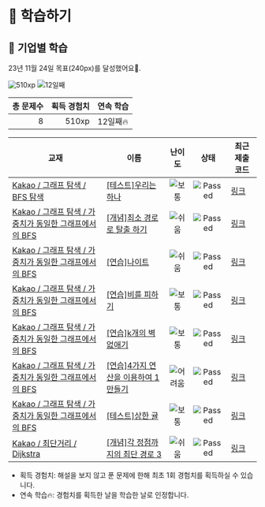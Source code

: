 # 📖 학습하기

## 🚀 기업별 학습
23년 11월 24일 목표(240px)를 달성했어요🥳.

![510xp](https://img.shields.io/badge/EXP-510xp-%235cb85c.svg?for-the-badge)
![12일째](https://img.shields.io/badge/연속학습-12일째-%23E34F26.svg?for-the-badge)

|총 문제수|획득 경험치|연속 학습|
|---:|---:|---|
8|510xp|12일째🔥|

|교재|이름|난이도|상태|최근 제출 코드|
|---|---|:---:|:---:|---|
|[Kakao / 그래프 탐색 / BFS 탐색](https://www.codetree.ai/missions?missionId=16)|[[테스트]우리는 하나](https://www.codetree.ai/missions/16/problems/we-are-the-one)|![보통][medium]|![Passed][passed]|[링크](https://github.com/Newon-universe/codetree-TILs/blob/main/231124/%EC%9A%B0%EB%A6%AC%EB%8A%94%20%ED%95%98%EB%82%98/we-are-the-one.swift)|
|[Kakao / 그래프 탐색 / 가중치가 동일한 그래프에서의 BFS](https://www.codetree.ai/missions?missionId=16)|[[개념]최소 경로로 탈출 하기](https://www.codetree.ai/missions/16/problems/escape-with-min-distance)|![쉬움][easy]|![Passed][passed]|[링크](https://github.com/Newon-universe/codetree-TILs/blob/main/231124/%EC%B5%9C%EC%86%8C%20%EA%B2%BD%EB%A1%9C%EB%A1%9C%20%ED%83%88%EC%B6%9C%20%ED%95%98%EA%B8%B0/escape-with-min-distance.swift)|
|[Kakao / 그래프 탐색 / 가중치가 동일한 그래프에서의 BFS](https://www.codetree.ai/missions?missionId=16)|[[연습]나이트](https://www.codetree.ai/missions/16/problems/knight-movements)|![쉬움][easy]|![Passed][passed]|[링크](https://github.com/Newon-universe/codetree-TILs/blob/main/231124/%EB%82%98%EC%9D%B4%ED%8A%B8/knight-movements.swift)|
|[Kakao / 그래프 탐색 / 가중치가 동일한 그래프에서의 BFS](https://www.codetree.ai/missions?missionId=16)|[[연습]비를 피하기](https://www.codetree.ai/missions/16/problems/stay-out-of-rain)|![보통][medium]|![Passed][passed]|[링크](https://github.com/Newon-universe/codetree-TILs/blob/main/231124/%EB%B9%84%EB%A5%BC%20%ED%94%BC%ED%95%98%EA%B8%B0/stay-out-of-rain.swift)|
|[Kakao / 그래프 탐색 / 가중치가 동일한 그래프에서의 BFS](https://www.codetree.ai/missions?missionId=16)|[[연습]k개의 벽 없애기](https://www.codetree.ai/missions/16/problems/remove-k-walls)|![보통][medium]|![Passed][passed]|[링크](https://github.com/Newon-universe/codetree-TILs/blob/main/231124/k%EA%B0%9C%EC%9D%98%20%EB%B2%BD%20%EC%97%86%EC%95%A0%EA%B8%B0/remove-k-walls.swift)|
|[Kakao / 그래프 탐색 / 가중치가 동일한 그래프에서의 BFS](https://www.codetree.ai/missions?missionId=16)|[[연습]4가지 연산을 이용하여 1 만들기](https://www.codetree.ai/missions/16/problems/make-one-using-four-operations)|![어려움][hard]|![Passed][passed]|[링크](https://github.com/Newon-universe/codetree-TILs/blob/main/231124/4%EA%B0%80%EC%A7%80%20%EC%97%B0%EC%82%B0%EC%9D%84%20%EC%9D%B4%EC%9A%A9%ED%95%98%EC%97%AC%201%20%EB%A7%8C%EB%93%A4%EA%B8%B0/make-one-using-four-operations.swift)|
|[Kakao / 그래프 탐색 / 가중치가 동일한 그래프에서의 BFS](https://www.codetree.ai/missions?missionId=16)|[[테스트]상한 귤](https://www.codetree.ai/missions/16/problems/oranges-have-gone-bad)|![보통][medium]|![Passed][passed]|[링크](https://github.com/Newon-universe/codetree-TILs/blob/main/231124/%EC%83%81%ED%95%9C%20%EA%B7%A4/oranges-have-gone-bad.swift)|
|[Kakao / 최단거리 / Dijkstra](https://www.codetree.ai/missions?missionId=16)|[[개념]각 정점까지의 최단 경로 3](https://www.codetree.ai/missions/16/problems/shortest-path-to-each-vertex-3)|![쉬움][easy]|![Passed][passed]|[링크](https://github.com/Newon-universe/codetree-TILs/blob/main/231124/%EA%B0%81%20%EC%A0%95%EC%A0%90%EA%B9%8C%EC%A7%80%EC%9D%98%20%EC%B5%9C%EB%8B%A8%20%EA%B2%BD%EB%A1%9C%203/shortest-path-to-each-vertex-3.swift)|


* 획득 경험치: 해설을 보지 않고 푼 문제에 한해 최초 1회 경험치를 획득하실 수 있습니다.
* 연속 학습:fire:: 경험치를 획득한 날을 학습한 날로 인정합니다.










[b5]: https://img.shields.io/badge/Bronze_5-%235D3E31.svg
[b4]: https://img.shields.io/badge/Bronze_4-%235D3E31.svg
[b3]: https://img.shields.io/badge/Bronze_3-%235D3E31.svg
[b2]: https://img.shields.io/badge/Bronze_2-%235D3E31.svg
[b1]: https://img.shields.io/badge/Bronze_1-%235D3E31.svg
[s5]: https://img.shields.io/badge/Silver_5-%23394960.svg
[s4]: https://img.shields.io/badge/Silver_4-%23394960.svg
[s3]: https://img.shields.io/badge/Silver_3-%23394960.svg
[s2]: https://img.shields.io/badge/Silver_2-%23394960.svg
[s1]: https://img.shields.io/badge/Silver_1-%23394960.svg
[g5]: https://img.shields.io/badge/Gold_5-%23FFC433.svg
[g4]: https://img.shields.io/badge/Gold_4-%23FFC433.svg
[g3]: https://img.shields.io/badge/Gold_3-%23FFC433.svg
[g2]: https://img.shields.io/badge/Gold_2-%23FFC433.svg
[g1]: https://img.shields.io/badge/Gold_1-%23FFC433.svg
[p5]: https://img.shields.io/badge/Platinum_5-%2376DDD8.svg
[p4]: https://img.shields.io/badge/Platinum_4-%2376DDD8.svg
[p3]: https://img.shields.io/badge/Platinum_3-%2376DDD8.svg
[p2]: https://img.shields.io/badge/Platinum_2-%2376DDD8.svg
[p1]: https://img.shields.io/badge/Platinum_1-%2376DDD8.svg
[passed]: https://img.shields.io/badge/Passed-%23009D27.svg
[failed]: https://img.shields.io/badge/Failed-%23D24D57.svg
[easy]: https://img.shields.io/badge/쉬움-%235cb85c.svg?for-the-badge
[medium]: https://img.shields.io/badge/보통-%23FFC433.svg?for-the-badge
[hard]: https://img.shields.io/badge/어려움-%23D24D57.svg?for-the-badge